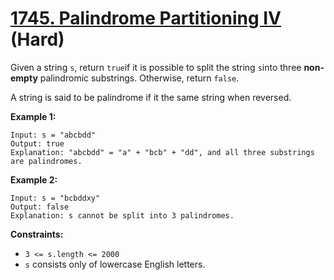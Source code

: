 # [1745. Palindrome Partitioning IV][link] (Hard)

[link]: https://leetcode.com/problems/palindrome-partitioning-iv/

Given a string `s`, return `true`if it is possible to split the string `s`into three **non-empty**
palindromic substrings. Otherwise, return  `false`.

A string is said to be palindrome if it the same string when reversed.

**Example 1:**

```
Input: s = "abcbdd"
Output: true
Explanation: "abcbdd" = "a" + "bcb" + "dd", and all three substrings are palindromes.
```

**Example 2:**

```
Input: s = "bcbddxy"
Output: false
Explanation: s cannot be split into 3 palindromes.
```

**Constraints:**

- `3 <= s.length <= 2000`
- `s`  consists only of lowercase English letters.
